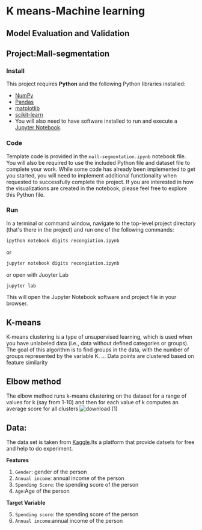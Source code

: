 # K means-Machine learning
## Model Evaluation and Validation
## Project:Mall-segmentation

### Install

This project requires **Python** and the following Python libraries installed:

- [NumPy](http://www.numpy.org/)
- [Pandas](http://pandas.pydata.org/)
- [matplotlib](http://matplotlib.org/)
- [scikit-learn](http://scikit-learn.org/stable/)
- You will also need to have software installed to run and execute a [Jupyter Notebook](http://jupyter.org/install.html).

### Code
Template code is provided in the `mall-segmentation.ipynb` notebook file. You will also be required to use the included Python file and dataset file to complete your work. While some code has already been implemented to get you started, you will need to implement additional functionality when requested to successfully complete the project. If you are interested in how the visualizations are created in the notebook, please feel free to explore this Python file.
### Run

In a terminal or command window, navigate to the top-level project directory (that's there in the project) and run one of the following commands:

```bash
ipython notebook digits recongiation.ipynb
```  
or
```bash
jupyter notebook digits recongiation.ipynb
```
or open with Juoyter Lab
```bash
jupyter lab
```
This will open the Jupyter Notebook software and project file in your browser.

## K-means
K-means clustering is a type of unsupervised learning, which is used when you have unlabeled data (i.e., data without defined categories or groups). The goal of this algorithm is to find groups in the data, with the number of groups represented by the variable K. ... Data points are clustered based on feature similarity
## Elbow method
The elbow method runs k-means clustering on the dataset for a range of values for k (say from 1-10) and then for each value of k computes an average score for all clusters
![download (1)](https://user-images.githubusercontent.com/70944857/136671994-c6740896-76b3-49e0-9c2e-75e7f36714d3.png)

## Data:
The data set is taken from [Kaggle](https://www.kaggle.com/).Its a platform that provide datsets for free and help to do experiment.

**Features**
1.  `Gender`: gender of the person
2. `Annual income`: annual income of the person
3. `Spending Score`: the spending score of the person
4. `Age`:Age of the person

**Target Variable**

5. `Spending score`: the spending score of the person
6. `Annual income`:annual income of the person
